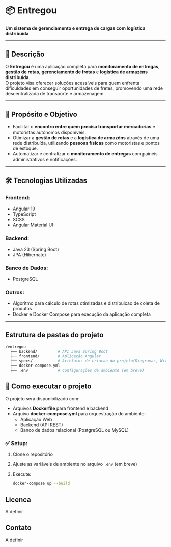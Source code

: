 # 📦 Entregou

**Um sistema de gerenciamento e entrega de cargas com logística distribuída**

---

## 📝 Descrição

O **Entregou** é uma aplicação completa para **monitoramento de entregas**, **gestão de rotas**, **gerenciamento de frotas** e **logística de armazéns distribuída**.  
O projeto visa oferecer soluções acessíveis para quem enfrenta dificuldades em conseguir oportunidades de fretes, promovendo uma rede descentralizada de transporte e armazenagem.

---

## 🎯 Propósito e Objetivo

- Facilitar o **encontro entre quem precisa transportar mercadorias** e motoristas autônomos disponíveis.
- Otimizar a **gestão de rotas** e a **logística de armazéns** através de uma rede distribuída, utilizando **pessoas físicas** como motoristas e pontos de estoque.
- Automatizar e centralizar o **monitoramento de entregas** com painéis administrativos e notificações.

---

## 🛠️ Tecnologias Utilizadas

### Frontend:
- Angular 19
- TypeScript
- SCSS
- Angular Material UI

### Backend:
- Java 23 (Spring Boot)
- JPA (Hibernate)

### Banco de Dados:
- PostgreSQL

### Outros:
- Algoritmo para cálculo de rotas otimizadas e distribuicao de coleta de produtos
- Docker e Docker Compose para execução da aplicação completa

---

## Estrutura de pastas do projeto
```bash
/entregou
  ├── backend/         # API Java Spring Boot
  ├── frontend/        # Aplicação Angular
  ├── specs/           # Artefatos de criacao do projeto(Diagramas, Wireframes, DVP etc...)
  ├── docker-compose.yml
  ├── .env             # Configurações de ambiente (em breve)
```

## 🚀 Como executar o projeto

O projeto será disponibilizado com:

- Arquivos **Dockerfile** para frontend e backend
- Arquivo **docker-compose.yml** para orquestração do ambiente:
  - Aplicação Web
  - Backend (API REST)
  - Banco de dados relacional (PostgreSQL ou MySQL)

### ✅ Setup:
1. Clone o repositório
2. Ajuste as variáveis de ambiente no arquivo `.env` (em breve)
3. Execute:

   ```bash
   docker-compose up --build
   ```
   

## Licenca
A definir

## Contato
A definir
